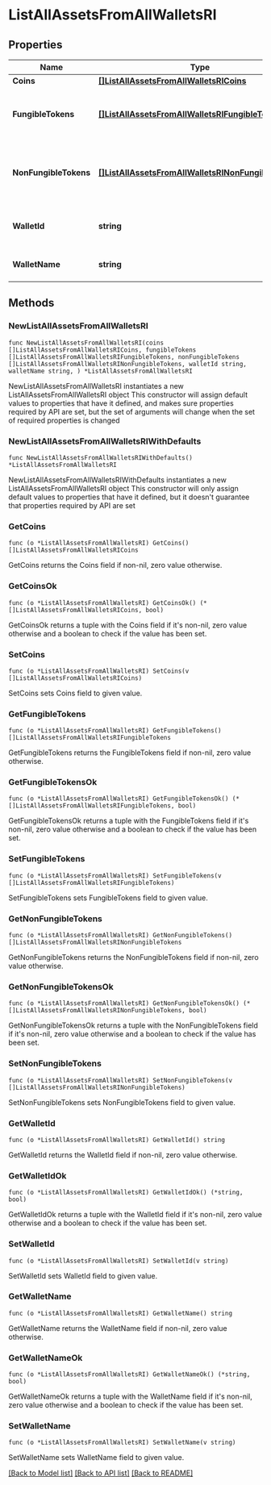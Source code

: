 # ListAllAssetsFromAllWalletsRI

## Properties

Name | Type | Description | Notes
------------ | ------------- | ------------- | -------------
**Coins** | [**[]ListAllAssetsFromAllWalletsRICoins**](ListAllAssetsFromAllWalletsRICoins.md) |  | 
**FungibleTokens** | [**[]ListAllAssetsFromAllWalletsRIFungibleTokens**](ListAllAssetsFromAllWalletsRIFungibleTokens.md) | Represents fungible tokens&#39;es detailed information | 
**NonFungibleTokens** | [**[]ListAllAssetsFromAllWalletsRINonFungibleTokens**](ListAllAssetsFromAllWalletsRINonFungibleTokens.md) | Represents non-fungible tokens&#39;es detailed information. | 
**WalletId** | **string** | Defines the unique ID of the Wallet. | 
**WalletName** | **string** | Represents the name of the wallet. | 

## Methods

### NewListAllAssetsFromAllWalletsRI

`func NewListAllAssetsFromAllWalletsRI(coins []ListAllAssetsFromAllWalletsRICoins, fungibleTokens []ListAllAssetsFromAllWalletsRIFungibleTokens, nonFungibleTokens []ListAllAssetsFromAllWalletsRINonFungibleTokens, walletId string, walletName string, ) *ListAllAssetsFromAllWalletsRI`

NewListAllAssetsFromAllWalletsRI instantiates a new ListAllAssetsFromAllWalletsRI object
This constructor will assign default values to properties that have it defined,
and makes sure properties required by API are set, but the set of arguments
will change when the set of required properties is changed

### NewListAllAssetsFromAllWalletsRIWithDefaults

`func NewListAllAssetsFromAllWalletsRIWithDefaults() *ListAllAssetsFromAllWalletsRI`

NewListAllAssetsFromAllWalletsRIWithDefaults instantiates a new ListAllAssetsFromAllWalletsRI object
This constructor will only assign default values to properties that have it defined,
but it doesn't guarantee that properties required by API are set

### GetCoins

`func (o *ListAllAssetsFromAllWalletsRI) GetCoins() []ListAllAssetsFromAllWalletsRICoins`

GetCoins returns the Coins field if non-nil, zero value otherwise.

### GetCoinsOk

`func (o *ListAllAssetsFromAllWalletsRI) GetCoinsOk() (*[]ListAllAssetsFromAllWalletsRICoins, bool)`

GetCoinsOk returns a tuple with the Coins field if it's non-nil, zero value otherwise
and a boolean to check if the value has been set.

### SetCoins

`func (o *ListAllAssetsFromAllWalletsRI) SetCoins(v []ListAllAssetsFromAllWalletsRICoins)`

SetCoins sets Coins field to given value.


### GetFungibleTokens

`func (o *ListAllAssetsFromAllWalletsRI) GetFungibleTokens() []ListAllAssetsFromAllWalletsRIFungibleTokens`

GetFungibleTokens returns the FungibleTokens field if non-nil, zero value otherwise.

### GetFungibleTokensOk

`func (o *ListAllAssetsFromAllWalletsRI) GetFungibleTokensOk() (*[]ListAllAssetsFromAllWalletsRIFungibleTokens, bool)`

GetFungibleTokensOk returns a tuple with the FungibleTokens field if it's non-nil, zero value otherwise
and a boolean to check if the value has been set.

### SetFungibleTokens

`func (o *ListAllAssetsFromAllWalletsRI) SetFungibleTokens(v []ListAllAssetsFromAllWalletsRIFungibleTokens)`

SetFungibleTokens sets FungibleTokens field to given value.


### GetNonFungibleTokens

`func (o *ListAllAssetsFromAllWalletsRI) GetNonFungibleTokens() []ListAllAssetsFromAllWalletsRINonFungibleTokens`

GetNonFungibleTokens returns the NonFungibleTokens field if non-nil, zero value otherwise.

### GetNonFungibleTokensOk

`func (o *ListAllAssetsFromAllWalletsRI) GetNonFungibleTokensOk() (*[]ListAllAssetsFromAllWalletsRINonFungibleTokens, bool)`

GetNonFungibleTokensOk returns a tuple with the NonFungibleTokens field if it's non-nil, zero value otherwise
and a boolean to check if the value has been set.

### SetNonFungibleTokens

`func (o *ListAllAssetsFromAllWalletsRI) SetNonFungibleTokens(v []ListAllAssetsFromAllWalletsRINonFungibleTokens)`

SetNonFungibleTokens sets NonFungibleTokens field to given value.


### GetWalletId

`func (o *ListAllAssetsFromAllWalletsRI) GetWalletId() string`

GetWalletId returns the WalletId field if non-nil, zero value otherwise.

### GetWalletIdOk

`func (o *ListAllAssetsFromAllWalletsRI) GetWalletIdOk() (*string, bool)`

GetWalletIdOk returns a tuple with the WalletId field if it's non-nil, zero value otherwise
and a boolean to check if the value has been set.

### SetWalletId

`func (o *ListAllAssetsFromAllWalletsRI) SetWalletId(v string)`

SetWalletId sets WalletId field to given value.


### GetWalletName

`func (o *ListAllAssetsFromAllWalletsRI) GetWalletName() string`

GetWalletName returns the WalletName field if non-nil, zero value otherwise.

### GetWalletNameOk

`func (o *ListAllAssetsFromAllWalletsRI) GetWalletNameOk() (*string, bool)`

GetWalletNameOk returns a tuple with the WalletName field if it's non-nil, zero value otherwise
and a boolean to check if the value has been set.

### SetWalletName

`func (o *ListAllAssetsFromAllWalletsRI) SetWalletName(v string)`

SetWalletName sets WalletName field to given value.



[[Back to Model list]](../README.md#documentation-for-models) [[Back to API list]](../README.md#documentation-for-api-endpoints) [[Back to README]](../README.md)


